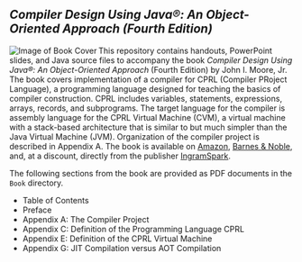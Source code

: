 ## *Compiler Design Using Java&reg;: An Object-Oriented Approach (Fourth Edition)*

<img align="left" src="https://image-hub-cloud.lightningsource.com/2011-04-01/Images/front_cover/x200/sku/1734139137.jpg?viewkey=a8222fcf395ef64776fd86979c03044409b85cd9e416ad3e69974a51cfdace4c" alt="Image of Book Cover">

This repository contains handouts, PowerPoint slides, and Java source files to accompany the book
*Compiler Design Using Java&reg;: An Object-Oriented Approach* (Fourth Edition)
by John I. Moore, Jr.  The book covers implementation of a compiler for CPRL (Compiler PRoject Language),
a programming language designed for teaching the basics of compiler construction.  CPRL includes
variables, statements, expressions, arrays, records, and subprograms.  The target language for the
compiler is assembly language for the CPRL Virtual Machine (CVM), a virtual machine with a stack-based
architecture that is similar to but much simpler than the Java Virtual Machine (JVM).  Organization of
the compiler project is described in Appendix A.  The book is available on
[Amazon](https://www.amazon.com/Compiler-Design-Using-Java-Object-Oriented/dp/1734139137/),
[Barnes & Noble](https://www.barnesandnoble.com/w/compiler-design-using-java-john-i-moore/1145572079?ean=9781734139136),
and, at a discount, directly from the publisher
[IngramSpark](https://shop.ingramspark.com/b/084?YxZfFPr7uSjvbtpJJMv9QFaljVbY19VPl1HABnIZfzl).

The following sections from the book are provided as PDF documents in the `Book` directory.
* Table of Contents
* Preface
* Appendix A: The Compiler Project
* Appendix C: Definition of the Programming Language CPRL
* Appendix E: Definition of the CPRL Virtual Machine
* Appendix G: JIT Compilation versus AOT Compilation
